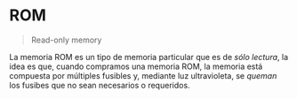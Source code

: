 # ROM

> Read-only memory

La memoria ROM es un tipo de memoria particular que es de _sólo lectura_, la
idea es que, cuando compramos una memoria ROM, la memoria está compuesta por
múltiples fusibles y, mediante luz ultravioleta, se _queman_ los fusibes que
no sean necesarios o requeridos.



